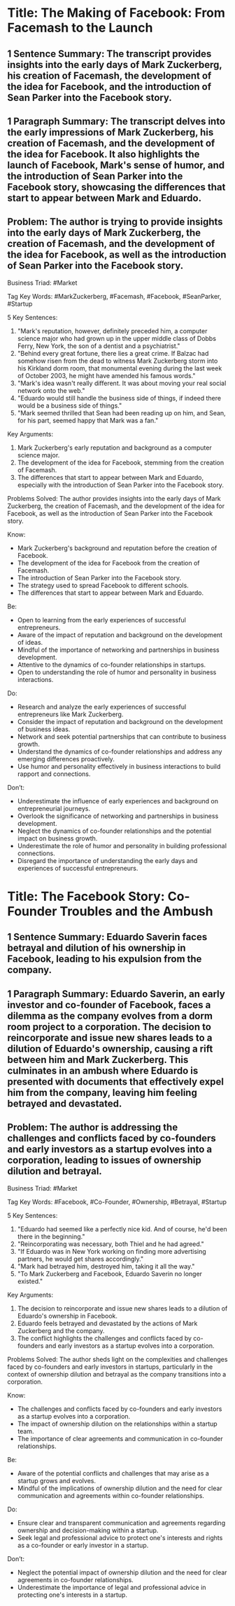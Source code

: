 # Title: The Making of Facebook: From Facemash to the Launch

## 1 Sentence Summary: The transcript provides insights into the early days of Mark Zuckerberg, his creation of Facemash, the development of the idea for Facebook, and the introduction of Sean Parker into the Facebook story.

## 1 Paragraph Summary: The transcript delves into the early impressions of Mark Zuckerberg, his creation of Facemash, and the development of the idea for Facebook. It also highlights the launch of Facebook, Mark's sense of humor, and the introduction of Sean Parker into the Facebook story, showcasing the differences that start to appear between Mark and Eduardo.

## Problem: The author is trying to provide insights into the early days of Mark Zuckerberg, the creation of Facemash, and the development of the idea for Facebook, as well as the introduction of Sean Parker into the Facebook story.

Business Triad: #Market

Tag Key Words: #MarkZuckerberg, #Facemash, #Facebook, #SeanParker, #Startup

5 Key Sentences:
1. "Mark's reputation, however, definitely preceded him, a computer science major who had grown up in the upper middle class of Dobbs Ferry, New York, the son of a dentist and a psychiatrist."
2. "Behind every great fortune, there lies a great crime. If Balzac had somehow risen from the dead to witness Mark Zuckerberg storm into his Kirkland dorm room, that monumental evening during the last week of October 2003, he might have amended his famous words."
3. "Mark's idea wasn't really different. It was about moving your real social network onto the web."
4. "Eduardo would still handle the business side of things, if indeed there would be a business side of things."
5. "Mark seemed thrilled that Sean had been reading up on him, and Sean, for his part, seemed happy that Mark was a fan."

Key Arguments:
1. Mark Zuckerberg's early reputation and background as a computer science major.
2. The development of the idea for Facebook, stemming from the creation of Facemash.
3. The differences that start to appear between Mark and Eduardo, especially with the introduction of Sean Parker into the Facebook story.

Problems Solved: The author provides insights into the early days of Mark Zuckerberg, the creation of Facemash, and the development of the idea for Facebook, as well as the introduction of Sean Parker into the Facebook story.

Know:
- Mark Zuckerberg's background and reputation before the creation of Facebook.
- The development of the idea for Facebook from the creation of Facemash.
- The introduction of Sean Parker into the Facebook story.
- The strategy used to spread Facebook to different schools.
- The differences that start to appear between Mark and Eduardo.

Be:
- Open to learning from the early experiences of successful entrepreneurs.
- Aware of the impact of reputation and background on the development of ideas.
- Mindful of the importance of networking and partnerships in business development.
- Attentive to the dynamics of co-founder relationships in startups.
- Open to understanding the role of humor and personality in business interactions.

Do:
- Research and analyze the early experiences of successful entrepreneurs like Mark Zuckerberg.
- Consider the impact of reputation and background on the development of business ideas.
- Network and seek potential partnerships that can contribute to business growth.
- Understand the dynamics of co-founder relationships and address any emerging differences proactively.
- Use humor and personality effectively in business interactions to build rapport and connections.

Don’t:
- Underestimate the influence of early experiences and background on entrepreneurial journeys.
- Overlook the significance of networking and partnerships in business development.
- Neglect the dynamics of co-founder relationships and the potential impact on business growth.
- Underestimate the role of humor and personality in building professional connections.
- Disregard the importance of understanding the early days and experiences of successful entrepreneurs.

# Title: The Facebook Story: Co-Founder Troubles and the Ambush

## 1 Sentence Summary: Eduardo Saverin faces betrayal and dilution of his ownership in Facebook, leading to his expulsion from the company.

## 1 Paragraph Summary: Eduardo Saverin, an early investor and co-founder of Facebook, faces a dilemma as the company evolves from a dorm room project to a corporation. The decision to reincorporate and issue new shares leads to a dilution of Eduardo's ownership, causing a rift between him and Mark Zuckerberg. This culminates in an ambush where Eduardo is presented with documents that effectively expel him from the company, leaving him feeling betrayed and devastated.

## Problem: The author is addressing the challenges and conflicts faced by co-founders and early investors as a startup evolves into a corporation, leading to issues of ownership dilution and betrayal.

Business Triad: #Market

Tag Key Words: #Facebook, #Co-Founder, #Ownership, #Betrayal, #Startup

5 Key Sentences:
1. "Eduardo had seemed like a perfectly nice kid. And of course, he'd been there in the beginning."
2. "Reincorporating was necessary, both Thiel and he had agreed."
3. "If Eduardo was in New York working on finding more advertising partners, he would get shares accordingly."
4. "Mark had betrayed him, destroyed him, taking it all the way."
5. "To Mark Zuckerberg and Facebook, Eduardo Saverin no longer existed."

Key Arguments:
1. The decision to reincorporate and issue new shares leads to a dilution of Eduardo's ownership in Facebook.
2. Eduardo feels betrayed and devastated by the actions of Mark Zuckerberg and the company.
3. The conflict highlights the challenges and conflicts faced by co-founders and early investors as a startup evolves into a corporation.

Problems Solved: The author sheds light on the complexities and challenges faced by co-founders and early investors in startups, particularly in the context of ownership dilution and betrayal as the company transitions into a corporation.

Know:
- The challenges and conflicts faced by co-founders and early investors as a startup evolves into a corporation.
- The impact of ownership dilution on the relationships within a startup team.
- The importance of clear agreements and communication in co-founder relationships.

Be:
- Aware of the potential conflicts and challenges that may arise as a startup grows and evolves.
- Mindful of the implications of ownership dilution and the need for clear communication and agreements within co-founder relationships.

Do:
- Ensure clear and transparent communication and agreements regarding ownership and decision-making within a startup.
- Seek legal and professional advice to protect one's interests and rights as a co-founder or early investor in a startup.

Don’t:
- Neglect the potential impact of ownership dilution and the need for clear agreements in co-founder relationships.
- Underestimate the importance of legal and professional advice in protecting one's interests in a startup.

